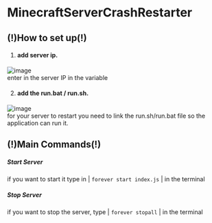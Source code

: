 # MinecraftServerCrashRestarter

## (!)How to set up(!)

1. #### **add server ip.**       
 ![image](https://user-images.githubusercontent.com/97490831/163296102-382cea2f-309f-4513-90c8-65e06f4b3e24.png)        
enter in the server IP in the variable

2. #### **add the run.bat / run.sh.**        
 ![image](https://user-images.githubusercontent.com/97490831/163296316-23e9c286-b604-4fe4-a8c1-518d06326046.png)       
for your server to restart you need to link the run.sh/run.bat file so the application can run it.


## (!)Main Commands(!)
##### Start Server
if you want to start it type in | ```forever start index.js``` | in the terminal
##### Stop Server
if you want to stop the server, type | ```forever stopall``` | in the terminal
